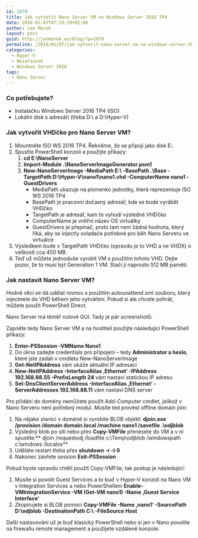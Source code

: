 ```yaml
---
id: 1079
title: Jak vytvořit Nano Server VM ve Windows Server 2016 TP4
date: 2016-01-07T07:33:29+02:00
author: Jan Marek
layout: post
guid: http://janmarek.eu/blog/?p=1079
permalink: /2016/01/07/jak-vytvorit-nano-server-vm-ve-windows-server-2016-tp4/
categories:
  - Hyper-V
  - Nezařazené
  - Windows Server 2016
tags:
  - Nano Server
---
```

### Co potřebujete?

  * Instalačku Windows Server 2016 TP4 (ISO)
  * Lokální disk s adresáři (třeba D:\ a D:\Hyper-V)

### Jak vytvořit VHDčko pro Nano Server VM?

  1. Mountněte ISO WS 2016 TP4. Řekněme, že se připojí jako disk E:.
  2. Spusťte PowerShell konzoli a použijte příkazy: 
      1. **cd E:\NanoServer**
      2. **Import-Module .\NanoServerImageGenerator.psm1**
      3. **New-NanoServerImage -MediaPath E:\ -BasePath .\Base -TargetPath D:\Hyper-V\nano1\nano1.vhd -ComputerName nano1 -GuestDrivers** 
          * MediaPath ukazuje na písmenko jednotky, která reprezentuje ISO WS 2016 TP4
          * BasePath je pracovní dočasný adresář, kde se bude vyrábět VHDčko
          * TargetPath je adresář, kam to vyhodí výsledné VHDčko
          * ComputerName je vnitřní název OS virtuálky
          * GuestDrivers je přepínač, proto tam není žádná hodnota, který říká, aby se injectly ovladače potřebné pro běh Nano Serveru ve virtuálce
  3. Výsledkem bude v TargetPath VHDčko (opravdu je to VHD a ne VHDX) o velikosti cca 450 MB.
  4. Teď už můžete jednoduše vyrobit VM s použitím tohoto VHD. Dejte pozor, že to musí být Generation 1 VM. Stačí jí naprosto 512 MB paměti.

### Jak nastavit Nano Server VM?

Hodně věcí se dá udělat rovnou s použitím autounattend.xml souboru, který injectnete do VHD během jeho vytváření. Pokud si ale chcete pohrát, můžete použít PowerShell Direct.

Nano Server má téměř nulové GUI. Tady je pár screenshotů:



Zapněte tedy Nano Server VM a na hostiteli použijte následující PowerShell příkazy:

  1. **Enter-PSSession -VMName Nano1**
  2. Do okna zadejte credentials pro připojení &#8211; tedy **Administrator a heslo**, které jste zadali v cmdletu New-NanoServerImage
  3. **Get-NetIPAddress** vám ukáže aktuální IP adresaci
  4. **New-NetIPAddress -InterfaceAlias &#8218;Ethernet&#8216; -IPAddress 192.168.88.55 -PrefixLength 24** vám nastaví statickou IP adresu
  5. **Set-DnsClientServerAddress -InterfaceAlias &#8218;Ethernet&#8216; -ServerAddresses 192.168.88.11** vám nastaví DNS server

Pro přidání do domény nemůžete použít Add-Computer cmdlet, jelikož v Nano Serveru není potřebný modul. Musíte ted provést offline domain join:

  1. Na nějaké stanici v doméně si vyrobíte BLOB objekt: **djoin.exe /provision /domain domain.local /machine nano1 /savefile .\odjblob**
  2. Výsledný blob po síti nebo přes **Copy-VMFile** přenesete do VM a v ní spustíte:** djoin /requestodj /loadfile c:\Temp\odjblob /windowspath c:\windows /localos**
  3. Uděláte restart třeba přes **shutdown -r -t 0**
  4. Nakonec zavřete session **Exit-PSSession**

Pokud byste opravdu chtěli použít Copy-VMFile, tak postup je následující:

  1. Musíte si povolit Guest Services a to buď v Hyper-V konzoli na Nano VM v Integration Services a nebo PowerShellem **Enable-VMIntegrationService -VM (Get-VM nano1) -Name &#8218;Guest Service Interface&#8216;**
  2. Zkopírujete si BLOB pomocí **Copy-VMFile -Name &#8218;nano1&#8216; -SourcePath D:\odjblob -DestinationPath C:\ -FileSource Host**

Další nastavování už je buď klasický PowerShell nebo si jen v Nano povolíte na firewallu remote management a použijete vzdáleně konzole.
